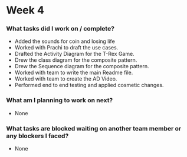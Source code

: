 # Week 4



### What tasks did I work on / complete?

- Added the sounds for coin and losing life
- Worked with Prachi to draft the use cases.
- Drafted the Activity Diagram for the T-Rex Game.
- Drew the class diagram for the composite pattern.
- Drew the Sequence diagram for the composite pattern.
- Worked with team to write the main Readme file.
- Worked with team to create the AD Video.
- Performed end to end testing and applied cosmetic changes.

### What am I planning to work on next?

- None

  

### What tasks are blocked waiting on another team member or any blockers I faced?

- None

